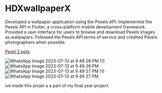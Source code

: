 # HDXwallpaperX

Developed a wallpaper application using the Pexels API.
Implemented the Pexels API in Flutter, a cross-platform mobile development framework.
Provided a user interface for users to browse and download Pexels images as wallpapers.
Followed the Pexels API terms of service and credited Pexels photographers when possible.

[Pexel 2.pptx](https://github.com/Drjaickal/HDXwallpaperX/files/12060953/Pexel.2.pptx)


![WhatsApp Image 2023-07-13 at 9 49 26 PM (1)](https://github.com/Drjaickal/HDXwallpaperX/assets/105309360/ff2d890c-84d1-4341-9c14-ab1487ddc412)
![WhatsApp Image 2023-07-13 at 9 49 26 PM](https://github.com/Drjaickal/HDXwallpaperX/assets/105309360/8601aa54-4ac4-41d6-85c5-3365a201b6cb)
![WhatsApp Image 2023-07-13 at 9 49 27 PM (1)](https://github.com/Drjaickal/HDXwallpaperX/assets/105309360/24c46865-960d-4193-a3ca-f76ba1d84c64)
![WhatsApp Image 2023-07-13 at 9 49 27 PM](https://github.com/Drjaickal/HDXwallpaperX/assets/105309360/17666e38-5d6b-4c94-a787-ba111ed8c28d)

ive made this projet a a part of my final year project.
